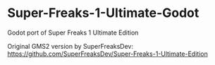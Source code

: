 # Super-Freaks-1-Ultimate-Godot
 Godot port of Super Freaks 1 Ultimate Edition

 Original GMS2 version by SuperFreaksDev: https://github.com/SuperFreaksDev/Super-Freaks-1-Ultimate-Edition
